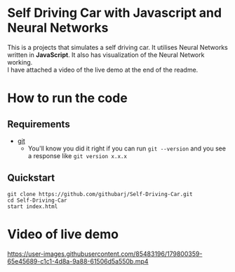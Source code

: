 # Self Driving Car with Javascript and Neural Networks

This is a projects that simulates a self driving car. It utilises Neural Networks written
in **JavaScript**. It also has visualization of the Neural Network working.  
I have attached a video of the live demo at the end of the readme.
# How to run the code
## Requirements

- [git](https://git-scm.com/book/en/v2/Getting-Started-Installing-Git)
  - You'll know you did it right if you can run `git --version` and you see a response like `git version x.x.x`
## Quickstart

```
git clone https://github.com/githubarj/Self-Driving-Car.git
cd Self-Driving-Car
start index.html
```
# Video of live demo
https://user-images.githubusercontent.com/85483196/179800359-65e45689-c1c1-4d8a-9a88-61506d5a550b.mp4
